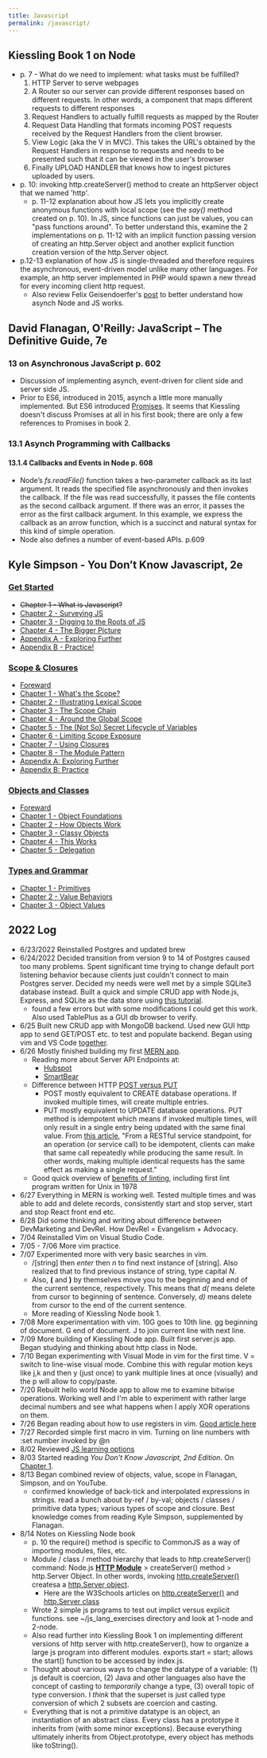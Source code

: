 ```yaml
---
title: Javascript
permalink: /javascript/
---
```


## Kiessling Book 1 on Node
* p. 7 - What do we need to implement: what tasks must be fulfilled?
	1. HTTP Server to serve webpages
	2. A Router so our server can provide different responses based on different requests. In other words, a component that maps different requests to different responses
	3. Request Handlers to actually fulfill requests as mapped by the Router
	4. Request Data Handling that formats incoming POST requests received by the Request Handlers from the client browser.
	5. View Logic (aka the V in MVC). This takes the URL's obtained by the Request Handlers in response to requests and needs to be presented such that it can be viewed in the user's browser
	6. Finally UPLOAD HANDLER that knows how to ingest pictures uploaded by users.  
* p. 10: invoking http.createServer() method to create an httpServer object that we named 'http'.
	* p. 11-12 explanation about how JS lets you implicitly create anonymous functions with local scope (see the *say()* method created on p. 10). In JS, since functions can just be values, you can "pass functions around". To better understand this, examine the 2 implementations on p. 11-12 with an implicit function passing version of creating an http.Server object and another explicit function creation version of the http.Server object.
* p.12-13 explanation of how JS is single-threaded and therefore requires the asynchronous, event-driven model unlike many other languages. For example, an http server implemented in PHP would spawn a new thread for every incoming client http request.
	* Also review Felix Geisendoerfer's [post](http://debuggable.com/posts/understanding-node-js:4bd98440-45e4-4a9a-8ef7-0f7ecbdd56cb) to better understand how asynch Node and JS works.



## David Flanagan, O'Reilly: JavaScript – The Definitive Guide, 7e 
### 13 on Asynchronous JavaScript p. 602
* Discussion of implementing asynch, event-driven for client side and server side JS.
* Prior to ES6, introduced in 2015, asynch a little more manually implemented. But ES6 introduced [Promises](https://www.freecodecamp.org/news/javascript-promises-explained/). It seems that Kiessling doesn't discuss Promises at all in his first book; there are only a few references to Promises in book 2.
### 13.1 Asynch Programming with Callbacks
#### 13.1.4 Callbacks and Events in Node p. 608
* Node’s *fs.readFile()* function takes a two-parameter callback as its last argument. It reads the specified file asynchronously and then invokes the callback. If the file was read successfully, it passes the file contents as the second callback argument. If there was an error, it passes the error as the first callback argument. In this example, we express the callback as an arrow function, which is a succinct and natural syntax for this kind of simple operation.  
* Node also defines a number of event-based APIs. p.609


## Kyle Simpson - You Don’t Know Javascript, 2e

### [Get Started](https://github.com/getify/You-Dont-Know-JS/blob/2nd-ed/get-started/README.md)
* <del>Chapter 1 - What is Javascript?</del>
* [Chapter 2 - Surveying JS](https://github.com/getify/You-Dont-Know-JS/blob/2nd-ed/get-started/ch2.md)
* [Chapter 3 - Digging to the Roots of JS](https://github.com/getify/You-Dont-Know-JS/blob/2nd-ed/get-started/ch3.md)
* [Chapter 4 - The Bigger Picture](https://github.com/getify/You-Dont-Know-JS/blob/2nd-ed/get-started/ch4.md)
* [Appendix A - Exploring Further](https://github.com/getify/You-Dont-Know-JS/blob/2nd-ed/get-started/apA.md)
* [Appendix B - Practice!](https://github.com/getify/You-Dont-Know-JS/blob/2nd-ed/get-started/apB.md)

### [Scope & Closures](https://github.com/getify/You-Dont-Know-JS/blob/2nd-ed/scope-closures/README.md)
* [Foreward](https://github.com/getify/You-Dont-Know-JS/blob/2nd-ed/scope-closures/foreword.md)
* [Chapter 1 - What's the Scope?](https://github.com/getify/You-Dont-Know-JS/blob/2nd-ed/scope-closures/ch1.md)
* [Chapter 2 - Illustrating Lexical Scope](https://github.com/getify/You-Dont-Know-JS/blob/2nd-ed/scope-closures/ch2.md)
* [Chapter 3 - The Scope Chain](https://github.com/getify/You-Dont-Know-JS/blob/2nd-ed/scope-closures/ch3.md)
* [Chapter 4 - Around the Global Scope](https://github.com/getify/You-Dont-Know-JS/blob/2nd-ed/scope-closures/ch4.md)
* [Chapter 5 - The (Not So) Secret Lifecycle of Variables](https://github.com/getify/You-Dont-Know-JS/blob/2nd-ed/scope-closures/ch5.md)
* [Chapter 6 - Limiting Scope Exposure](https://github.com/getify/You-Dont-Know-JS/blob/2nd-ed/scope-closures/ch6.md)
* [Chapter 7 - Using Closures](https://github.com/getify/You-Dont-Know-JS/blob/2nd-ed/scope-closures/ch7.md)
* [Chapter 8 - The Module Pattern](https://github.com/getify/You-Dont-Know-JS/blob/2nd-ed/scope-closures/ch8.md)
* [Appendix A: Exploring Further](https://github.com/getify/You-Dont-Know-JS/blob/2nd-ed/scope-closures/apA.md)
* [Appendix B: Practice](https://github.com/getify/You-Dont-Know-JS/blob/2nd-ed/scope-closures/apB.md)

### [Objects and Classes](https://github.com/getify/You-Dont-Know-JS/blob/2nd-ed/objects-classes/README.md)
* [Foreward](https://github.com/getify/You-Dont-Know-JS/blob/2nd-ed/objects-classes/foreword.md)
* [Chapter 1 - Object Foundations](https://github.com/getify/You-Dont-Know-JS/blob/2nd-ed/objects-classes/ch1.md)
* [Chapter 2 - How Objects Work](https://github.com/getify/You-Dont-Know-JS/blob/2nd-ed/objects-classes/ch2.md)
* [Chapter 3 - Classy Objects](https://github.com/getify/You-Dont-Know-JS/blob/2nd-ed/objects-classes/ch3.md)
* [Chapter 4 - This Works](https://github.com/getify/You-Dont-Know-JS/blob/2nd-ed/objects-classes/ch4.md)
* [Chapter 5 - Delegation](https://github.com/getify/You-Dont-Know-JS/blob/2nd-ed/objects-classes/ch5.md)




### [Types and Grammar](https://github.com/getify/You-Dont-Know-JS/blob/2nd-ed/types-grammar/README.md) 
* [Chapter 1 - Primitives](https://github.com/getify/You-Dont-Know-JS/blob/2nd-ed/types-grammar/ch1.md)
* [Chapter 2 - Value Behaviors](https://github.com/getify/You-Dont-Know-JS/blob/2nd-ed/types-grammar/ch2.md)
* [Chapter 3 - Object Values](https://github.com/getify/You-Dont-Know-JS/blob/2nd-ed/types-grammar/ch3.md)



## 2022 Log
* 6/23/2022 Reinstalled Postgres and updated brew
* 6/24/2022 Decided transition from version 9 to 14 of Postgres caused too many problems. Spent significant time trying to change default port listening behavior because clients just couldn't connect to main Postgres server. Decided my needs were well met by a simple SQLite3 database instead. Built a quick and simple CRUD app with Node.js, Express, and SQLite as the data store using [this tutorial](https://medium.com/swlh/creating-a-crud-application-using-node-js-and-sqlite3-a57d4a39ab69).
	* found a few errors but with some modifications I could get this work. Also used TablePlus as a GUI db browser to verify. 
* 6/25 Built new CRUD app with MongoDB backend. Used new GUI http app to send GET/POST etc. to test and populate backend. Began using vim and VS Code [together](https://www.barbarianmeetscoding.com/blog/boost-your-coding-fu-with-vscode-and-vim).
* 6/26 Mostly finished building my first [MERN app](https://www.mongodb.com/languages/mern-stack-tutorial). 
	* Reading more about Server API Endpoints at:
		* [Hubspot](https://blog.hubspot.com/website/api-endpoint)
		* [SmartBear](https://smartbear.com/learn/performance-monitoring/api-endpoints/)
	* Difference between HTTP [POST versus PUT](https://restfulapi.net/rest-put-vs-post/)
		* POST mostly equivalent to CREATE database operations. If invoked multiple times, will create multiple entries.
		* PUT mostly equivalent to UPDATE database operations. PUT method is idempotent which means if invoked multiple times, will only result in a single entry being updated with the same final value. From [this article](https://www.restapitutorial.com/lessons/idempotency.html), "From a RESTful service standpoint, for an operation (or service call) to be idempotent, clients can make that same call repeatedly while producing the same result. In other words, making multiple identical requests has the same effect as making a single request."
	* Good quick overview of [benefits of linting](https://sourcelevel.io/blog/what-is-a-linter-and-why-your-team-should-use-it), including first lint program written for Unix in 1978
* 6/27 Everything in MERN is working well. Tested multiple times and was able to add and delete records, consistently start and stop server, start and stop React front end etc.
* 6/28 Did some thinking and writing about difference between DevMarketing and DevRel. How DevRel = Evangelism + Advocacy.
* 7/04 Reinstalled Vim on Visual Studio Code. 
* 7/05 - 7/06 More vim practice.
* 7/07 Experimented more with very basic searches in vim. 
	* /[string] then *enter* then *n* to find next instance of [string]. Also realized that to find previous instance of string, type capital *N*.
	* Also, **(** and **)** by themselves move you to the beginning and end of the current sentence, respectively. This means that *d(* means delete from cursor to beginning of sentence. Conversely, *d)* means delete from cursor to the end of the current sentence.
	* More reading of Kiessling Node book 1.
* 7/08 More experimentation with vim. 10G goes to 10th line. gg beginning of document. G end of document. J to join current line with next line.
* 7/09 More building of Kiessling Node app. Built first server.js app. Began studying and thinking about http class in Node.
* 7/10 Began experimenting with Visual Mode in vim for the first time. V = switch to line-wise visual mode. Combine this with regular motion keys like j,k and then y (just once) to yank multiple lines at once (visually) and the p will allow to copy/paste.
* 7/20 Rebuilt hello world Node app to allow me to examine bitwise operations. Working well and I'm able to experiment with rather large decimal numbers and see what happens when I apply XOR operations on them.
* 7/26 Began reading about how to use registers in vim. [Good article here](https://www.brianstorti.com/vim-registers/)
* 7/27 Recorded simple first macro in vim. Turning on line numbers with :set number invoked by @n
* 8/02 Reviewed [JS learning options](https://techbootcamps.utexas.edu/blog/best-ways-to-learn-javascript/)
* 8/03 Started reading *You Don't Know Javascript, 2nd Edition*. On [Chapter 1](https://github.com/getify/You-Dont-Know-JS/blob/2nd-ed/get-started/ch1.md).
* 8/13 Began combined review of objects, value, scope in Flanagan, Simpson, and on YouTube.
	* confirmed knowledge of back-tick and interpolated expressions in strings. read a bunch about by-ref / by-val; objects / classes / primitive data types; various types of scope and closure. Best knowledge comes from reading Kyle Simpson, supplemented by Flanagan.
* 8/14 Notes on Kiessling Node book
	* p. 10 the require() method is specific to CommonJS as a way of importing modules, files, etc.
	* Module / class / method hierarchy that leads to http.createServer() command: Node.js [**HTTP Module**](https://www.w3schools.com/nodejs/nodejs_http.asp) > createServer() method > http.Server Object. In other words, invoking [http.createServer()](https://nodejs.org/api/http.html#httpcreateserveroptions-requestlistener) createsa a [http.Server object](https://nodejs.org/api/http.html#class-httpserver).
		* Here are the W3Schools articles on [http.createServer()](https://www.w3schools.com/nodejs/met_http_createserver.asp) and [http.Server class](https://www.w3schools.com/nodejs/obj_http_server.asp) 
	* Wrote 2 simple js programs to test out implict versus explicit functions. see ~/js_lang_exercises directory and look at 1-node and 2-node.
	* Also read further into Kiessling Book 1 on implementing different versions of http server with http.createServer(), how to organize a large js program into different modules. exports.start = start; allows the start() function to be accessed by index.js.
	* Thought about various ways to change the datatype of a variable: (1) js default is coercion, (2) Java and other languages also have the concept of casting to *temporarily* change a type, (3) overall topic of type conversion. I *think* that the superset is just called type conversion of which 2 subsets are coercion and casting.
	* Everything that is not a primitive datatype is an object, an instantiation of an abstract class. Every class has a prototype it inherits from (with some minor exceptions). Because everything ultimately inherits from Object.prototype, every object has methods like toString().
